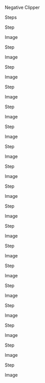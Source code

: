 Negative Clipper

Steps

Step 

Image

Step 

Image

Step 

Image

Step 

Image

Step 

Image

Step 

Image

Step 

Image

Step 

Image

Step 

Image

Step 

Image

Step 

Image

Step 

Image

Step 

Image

Step 

Image

Step 

Image

Step 

Image

Step 

Image

Step 

Image
